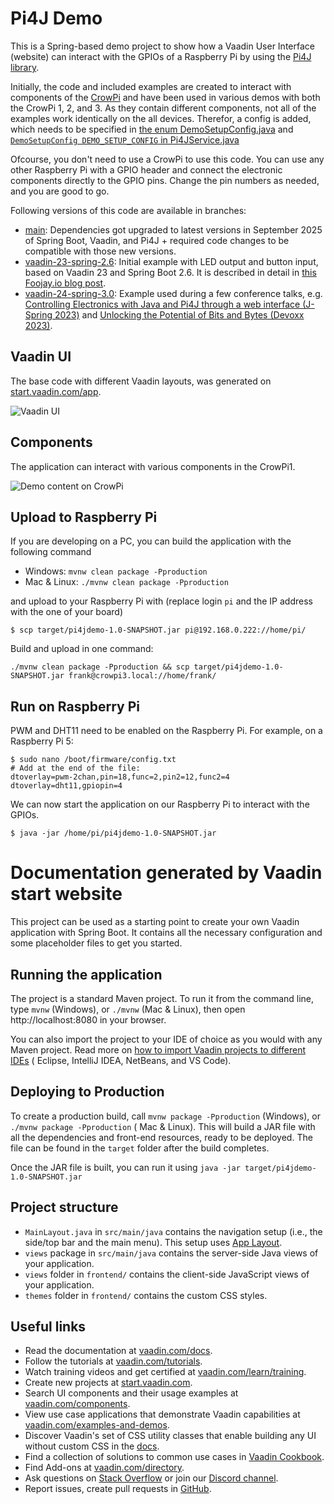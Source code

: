 # Pi4J Demo

This is a Spring-based demo project to show how a Vaadin User Interface (website) can interact with the GPIOs of a
Raspberry Pi by using the [Pi4J library](https://www.pi4j.com).

Initially, the code and included examples are created to interact with components of
the [CrowPi](https://www.elecrow.com/mcu/raspberry-pi/development-kit.html) and have been used in various demos with
both the CrowPi 1, 2, and 3. As they contain different components, not all of the examples work identically on the all
devices. Therefor, a config is added, which needs to be specified
in [the enum DemoSetupConfig.java](src/main/java/be/webtechie/vaadin/pi4j/service/DemoSetupConfig.java) and [
`DemoSetupConfig DEMO_SETUP_CONFIG` in Pi4JService.java](src/main/java/be/webtechie/vaadin/pi4j/service/Pi4JService.java)

Ofcourse, you don't need to use a CrowPi to use this code. You can use any other Raspberry Pi with a GPIO header and
connect the electronic components directly to the GPIO pins. Change the pin numbers as needed, and you are good to go.

Following versions of this code are available in branches:

* [main](https://github.com/FDelporte/Vaadin-examples/tree/main): Dependencies got upgraded to latest versions in
  September 2025 of Spring Boot, Vaadin, and Pi4J + required code changes to be compatible with those new versions.
* [vaadin-23-spring-2.6](https://github.com/FDelporte/Vaadin-examples/tree/vaadin-23-spring-2.6): Initial example with
  LED output and button input, based on Vaadin 23 and Spring Boot 2.6. It is described in detail
  in [this Foojay.io blog post](https://foojay.io/today/blink-a-led-on-raspberry-pi-with-vaadin/).
* [vaadin-24-spring-3.0](https://github.com/FDelporte/Vaadin-examples/tree/vaadin-24-spring-3.0): Example used during a
  few conference talks,
  e.g. [Controlling Electronics with Java and Pi4J through a web interface (J-Spring 2023)](https://www.youtube.com/watch?v=FXKsBKKB_Xg)
  and [Unlocking the Potential of Bits and Bytes (Devoxx 2023)](https://www.youtube.com/watch?v=ex0t2uaL27I).

## Vaadin UI

The base code with different Vaadin layouts, was generated on [start.vaadin.com/app](https://start.vaadin.com/app).

![Vaadin UI](doc/screenshot-running-on-rpi.png)

## Components

The application can interact with various components in the CrowPi1.

![Demo content on CrowPi](doc/demo-content-on-crowpi.jpg)

## Upload to Raspberry Pi

If you are developing on a PC, you can build the application with the following command

* Windows: `mvnw clean package -Pproduction`
* Mac & Linux: `./mvnw clean package -Pproduction`

and upload to your Raspberry Pi with (replace login `pi` and the IP address with the one of your board)

```shell
$ scp target/pi4jdemo-1.0-SNAPSHOT.jar pi@192.168.0.222://home/pi/
```

Build and upload in one command:

```shell
./mvnw clean package -Pproduction && scp target/pi4jdemo-1.0-SNAPSHOT.jar frank@crowpi3.local://home/frank/
```

## Run on Raspberry Pi

PWM and DHT11 need to be enabled on the Raspberry Pi. For example, on a Raspberry Pi 5:

```shell
$ sudo nano /boot/firmware/config.txt 
# Add at the end of the file:
dtoverlay=pwm-2chan,pin=18,func=2,pin2=12,func2=4
dtoverlay=dht11,gpiopin=4

```

We can now start the application on our Raspberry Pi
to interact with the GPIOs.

```shell
$ java -jar /home/pi/pi4jdemo-1.0-SNAPSHOT.jar
```

# Documentation generated by Vaadin start website

This project can be used as a starting point to create your own Vaadin application with Spring Boot. It contains all the
necessary configuration and some placeholder files to get you started.

## Running the application

The project is a standard Maven project. To run it from the command line, type `mvnw` (Windows), or `./mvnw` (Mac &
Linux), then open
http://localhost:8080 in your browser.

You can also import the project to your IDE of choice as you would with any Maven project. Read more
on [how to import Vaadin projects to different IDEs](https://vaadin.com/docs/latest/flow/guide/step-by-step/importing) (
Eclipse, IntelliJ IDEA, NetBeans, and VS Code).

## Deploying to Production

To create a production build, call `mvnw package -Pproduction` (Windows), or `./mvnw package -Pproduction` (
Mac & Linux). This will build a JAR file with all the dependencies and front-end resources, ready to be deployed. The
file can be found in the `target` folder after the build completes.

Once the JAR file is built, you can run it using
`java -jar target/pi4jdemo-1.0-SNAPSHOT.jar`

## Project structure

- `MainLayout.java` in `src/main/java` contains the navigation setup (i.e., the side/top bar and the main menu). This
  setup uses [App Layout](https://vaadin.com/components/vaadin-app-layout).
- `views` package in `src/main/java` contains the server-side Java views of your application.
- `views` folder in `frontend/` contains the client-side JavaScript views of your application.
- `themes` folder in `frontend/` contains the custom CSS styles.

## Useful links

- Read the documentation at [vaadin.com/docs](https://vaadin.com/docs).
- Follow the tutorials at [vaadin.com/tutorials](https://vaadin.com/tutorials).
- Watch training videos and get certified at [vaadin.com/learn/training](https://vaadin.com/learn/training).
- Create new projects at [start.vaadin.com](https://start.vaadin.com/).
- Search UI components and their usage examples at [vaadin.com/components](https://vaadin.com/components).
- View use case applications that demonstrate Vaadin capabilities
  at [vaadin.com/examples-and-demos](https://vaadin.com/examples-and-demos).
- Discover Vaadin's set of CSS utility classes that enable building any UI without custom CSS in
  the [docs](https://vaadin.com/docs/latest/ds/foundation/utility-classes).
- Find a collection of solutions to common use cases in [Vaadin Cookbook](https://cookbook.vaadin.com/).
- Find Add-ons at [vaadin.com/directory](https://vaadin.com/directory).
- Ask questions on [Stack Overflow](https://stackoverflow.com/questions/tagged/vaadin) or join
  our [Discord channel](https://discord.gg/MYFq5RTbBn).
- Report issues, create pull requests in [GitHub](https://github.com/vaadin/platform).
